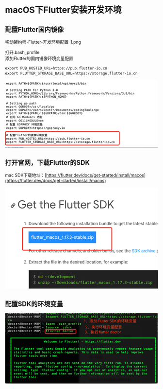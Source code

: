 # macOS下Flutter安装开发环境

## 配置Flutter国内镜像

移动架构师-Flutter-开发环境配置-1.png

打开.bash\_profile  
添加Flutter的国内镜像环境变量配置

```xml
export PUB_HOSTED_URL=https://pub.flutter-io.cn
export FLUTTER_STORAGE_BASE_URL=https://storage.flutter-io.cn
```

![](/assets/移动架构师-Flutter-开发环境配置-1.png)

## 打开官网，下载Flutter的SDK

mac SDK下载地址：[https://flutter.dev/docs/get-started/install/macos](https://flutter.dev/docs/get-started/install/macos)

![](/assets/移动架构师-Flutter-开发环境配置-2.png)

## 配置SDK的环境变量



![](/assets/移动架构师-Flutter-开发环境配置-3.png)





